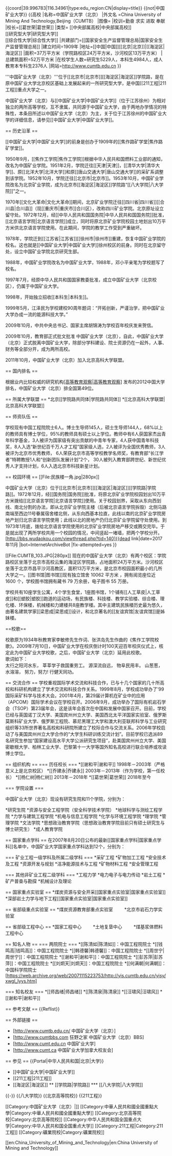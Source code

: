{{coord|39.996783|116.34961|type:edu_region:CN|display=title}}
{{not|中国矿业大学}}
{{高校
|名称=中国矿业大学（北京）
|外文名  =China University of Mining And Technology,Beijing（CUMTB）
|图像=
|校训=勤奋 求实 进取 奉献
|校长=[[葛世荣|葛世荣]]
|类型= [[中央部属高校|中央部属高校]]<br>
[[研究型大学|研究型大学]]<br>
[[综合性大学|综合性大学]]
|共建部门=[[国家安全生产监督管理总局|国家安全生产监督管理总局]]
|建立时间=1909年
|地址=[[中国|中国]][[北京|北京]]|[[海淀区|海淀区]]
|面积=37万平方米（学院路校区24万平方米，沙河校区13万平方米）
|总建筑面积=52万平方米
|在校学生人数=研究生5229人，本科生4984人，成人教育本专科生2376人
|网站=http://www.cumtb.edu.cn
}}

'''中国矿业大学（北京）'''位于[[北京市|北京市]][[海淀区|海淀区]]学院路，是在原中国矿业大学北京校区基础上发展起来的一所研究型大学，是中国[[211工程|211工程]]重点大学之一。

中国矿业大学（北京）与[[中国矿业大学|中国矿业大学]]（位于江苏徐州）为相对独立的两所高等学校，互不隶属，共同源于中国矿业大学，由于两地办学情况的特殊性，本条目所述以中国矿业大学（北京）为主，关于位于江苏徐州的中国矿业大学的详细信息，请参见[[中国矿业大学|中国矿业大学]]。

== 历史沿革 ==

[[中国矿业大学|中国矿业大学]]的前身是创办于1909年的[[焦作路矿学堂|焦作路矿学堂]]。

1950年9月，[[焦作工学院|焦作工学院]]根据中华人民共和国燃料工业部的通知，改名为中国矿业学院。1951年2月，学院迁往[[天津|天津]]，[[清华大学|清华大学]]、原[[北洋大学|北洋大学]]和原[[唐山交通大学|唐山交通大学]]的采矿系调整到该学院。1952年10月，学院迁往[[北京市|北京市]]。1953年10月，中国矿业学院改名为北京矿业学院，成为北京市[[海淀区|海淀区]]学院路“[[八大学院|八大学院]]”之一。

1970年[[文化大革命|文化大革命]]期间，北京矿业学院迁往[[四川省|四川省]][[合川县|合川县]]（现[[重庆市|重庆市]]合川区），改称四川矿业学院。北京原址设立留守处。1972年12月，经[[中华人民共和国国务院|中华人民共和国国务院]]批准，[[北京语言学院|北京语言学院]]成立，同时将原北京矿业学院校园土地划出10万平方米供北京语言学院使用。在此期间，学院的教学工作受到严重破坏。

1978年，学院迁到[[江苏省|江苏省]][[徐州市|徐州市]]重建，恢复中国矿业学院的校名。这也就是[[中国矿业大学|中国矿业大学]]徐州校区的前身。同时在北京留守处，设立中国矿业学院北京研究生部。

1988年，中国矿业学院改名为中国矿业大学，1988年，邓小平亲笔为学校题写了校名。

1997年7月，经原中华人民共和国国家教委批准，成立中国矿业大学（北京校区），仍属于中国矿业大学。

1998年，开始独立招收[[本科生|本科生]]。

1999年5月，江泽民为学校建校90周年题词：“开拓创新，严谨治学，把中国矿业大学办成一流的能源科技大学。”

2009年10月，中共中央总书记、国家主席胡锦涛为学校百年校庆发来贺信。

2009年10月，教育部正式批文批准 中国矿业大学（北京），自此，中国矿业大学（北京）正式脱离中国矿业大学，除部分学科建设、院士资源仍在一起外，人事、财务等全部分开，成为两所高校。

2011年10月，中国矿业大学（北京）加入北京高科大学联盟。

== 国内排名 ==

根据业内比较权威的研究机构[[高等教育观察|高等教育观察]](HER) 发布的2012中国大学排名，中国矿业大学（北京）排全国第49位。

== 所属大学联盟 ==
*北京[[学院路共同体|学院路共同体]]
*[[北京高科大学联盟|北京高科大学联盟]]

== 师资队伍 ==

学校现有中国工程院院士6人。博士生导师145人，硕士生导师144人，68%以上的教师具有博士学位，95%的教师具有硕士以上学位。教师中有6人获国家杰出青年科学基金，3人被评为国家级有突出贡献的中青年专家，4人获中国青年科技奖，8人入选“新世纪百千万人才工程”国家级人选，2人被评为全国优秀教师，3人被评为北京市优秀教师， 6人荣获北京市高等学校教学名师奖，有教育部“长江学者”特聘教授1人和“创新团队发展计划”2个， 30人被列入教育部跨世纪、新世纪优秀人才支持计划，6人入选北京市科技新星计划。

== 校园环境 ==
[[File:民族楼一角.jpg|280px]]

中国矿业大学（北京）位于[[北京市|北京市]][[海淀区|海淀区]][[学院路|学院路]]。1972年12月，经[[国务院|国务院]]批准，将原北京矿业学院校园划出10万平方米拨给[[北京语言学院|北京语言学院]]使用。关于校园划界，采取从东向西划线、南北分割的办法，即从北京矿业学院主楼（后被北京语言学院拆毁）北侧马路南端至西边11号眷属宿舍楼北侧，从东向西基本拉直，此线以南的北京矿业学院房地产划归北京语言学院使用；此线以北的房地产仍归北京矿业学院留守处使用。到1973年1月底，拨给北京语言学院使用的北京矿业学院房地产移交或腾交完毕。于是就出现了两所学校共用一个校园的情况，中间竖起一堵墙，把两个学校分开。[http://bbs.wudaokou.com/viewthread.php?tid=140]{{dead link|date=2017年11月 |bot=InternetArchiveBot |fix-attempted=yes }}

[[File:CUMTB_103.JPG|280px]]
现在的中国矿业大学（北京）有两个校区：学院路校区坐落于北京市高校云集的海淀区学院路，占地面积24万平方米。沙河校区坐落于北京市昌平沙河高教区，面积13万平方米，是北京市校园面积最小的几所大学之一。[[图书馆|图书馆]]现有独立馆舍 10062 平方米 ，拥有阅览座位近 1600 个，学校图书馆拥有藏书 79 万余册，电子图书 55 万册。

学校共有10座学生公寓，4个学生食堂，1座图书馆，1个铺有[[人工草皮|人工草皮]]和[[塑胶|塑胶]]跑道的运动场，有民族楼、科技楼、教学实验楼、综合楼、理化楼、环保楼，机械楼和力建楼共8座教学楼。其中主建筑民族楼历史最为悠久，由著名建筑学家[[梁思成|梁思成]]设计，和北京著名的[[友谊宾馆|友谊宾馆]]是姊妹楼。

==校歌==

校歌原为1934年秋教育家李敏修先生作词、张洪岛先生作曲的《焦作工学院校歌》。2009年7月10日，中国矿业大学在校庆倒计时100天迎百年校庆仪式上，核定此为中国矿业大学校歌，之后，中国矿业大学（北京）延用此校歌。
<br />歌词如下：<br />
 太行之阳河水东，
 莘莘学子救国重劳工。
 源深流自远，
 物阜民用丰。
 山葱葱，
 水溶溶，
 努力，努力!
 行健天同功。

== 交流合作 ==
学校重视国际学术交流和科技合作，已与十几个国家的几十所高校和科研机构建立了学术交流和科技合作关系。1999年8月，学校成功举办了'99国际采矿科学与技术大会。2001年4月，第29届计算机在矿业中的应用（APCOM）国际学术会议在学校召开。2006年9月，成功举办了国际有机岩石学会（TSOP）第23届年会，这是该年会首次在中国和发展中国家召开。目前，学校已经与英国诺丁汉大学、美国宾州州立大学、美国西北太平洋国家实验室、俄罗斯莫斯科矿业大学、俄罗斯工程院、慕尼黑理工大学和澳大利亚联邦科学与工业研究组织等33所世界著名高校和科研院所建立了校际合作与交流关系。2006年学校启动了与美国宾州州立大学合作的“大学生科研训练交流计划”。目前学校已选派89名研究生参加“国家建设高水平大学公派研究生项目”，赴美国宾州州立大学、美国密歇根大学、柏林工业大学、巴黎第十一大学等国外知名高校进行联合培养或攻读博士学位。

== 组织机构 ==
=== 历任校长 ===
*[[谢和平|谢和平]] 1998年－2003年（严格意义上是北京校区）
*[[乔建永|乔建永]] 2003年－2013年（作为学校，第一任校长）
*[[杨仁树|杨仁树]] 2013年－2018年
*[[葛世荣|葛世荣]] 2018年至今

=== 学院设置 ===

中国矿业大学（北京）现设有研究生院和11个学院，分别为：

*研究生院
*资源与安全工程学院（安全科学技术学院）
*地球科学与测绘工程学院
*力学与建筑工程学院
*机电与信息工程学院
*化学与环境工程学院
*理学院
*管理学院
*文法学院
*思想政治教育学院（思想政治教育学院目前只有硕士研究生与博士研究生）
*成人教育学院

== 国家重点学科 ==
在2007年8月20日公布的最新[[国家重点学科|国家重点学科]]名单中，中国矿业大学国家重点学科达到12个，分别为：

=== 矿业工程一级学科及所属二级学科 ===
*采矿工程
*矿物加工工程
*安全技术及工程
*资源开发与规划
*洁净能源技术与工程
*矿物材料工程
*安全管理工程

=== 其他非矿业工程二级学科 ===
*工程力学
*电力电子与电力传动
*岩土工程
*矿产普查与勘探
*机械设计及理论

== 国家重点实验室 ==
*煤炭资源与安全开采[[国家重点实验室|国家重点实验室]]
*深部岩土力学与地下工程[[国家重点实验室|国家重点实验室]]

== 省部级重点实验室 ==
*煤炭资源教育部重点实验室 　　
*北京市岩石力学实验室 　　

== 省部级工程中心 ==
*国家工程中心 　　
*土地复垦中心 　　
*煤基浆体燃料工程中心

== 知名人物 ==
=== 两院院士 ===
*[[陈清如|陈清如]]：中国工程院院士
*[[钱鸣高|钱鸣高]]：中国工程院院士
*[[韩德馨|韩德馨]]：中国工程院院士
*[[周世宁|周世宁]]：中国工程院院士
*[[谢和平|谢和平]]：中国工程院院士
*[[彭苏萍|彭苏萍]]：中国工程院院士
*[[刘炯天|刘炯天]]：中国工程院院士
*[[何满朝|何满朝]]：中国科学院院士
[https://web.archive.org/web/20071115223753/http://yjs.cumtb.edu.cn/yjsy/xwgl_lyys.htm]

=== 知名校友 ===
*[[师昌绪|师昌绪]]
*[[陈清泉|陈清泉]]
*[[汪啸风|汪啸风]]
*[[谢和平|谢和平]]

== 参考文献 ==
{{Reflist}}

== 外部链接 ==
* [http://www.cumtb.edu.cn/ 中国矿业大学（北京）]
* [http://www.cumtbbs.com 狂野之家 中国矿业大学（北京）BBS]
* [http://www.cumt.edu.cn 中国矿业大学]
* [http://www.cumt.ca 中国矿业大学加拿大校友会]

== 参见 ==
{{Portal|中华人民共和国|北京|大学}}
* [[中国矿业大学|中国矿业大学]]
* [[211工程|211工程]]
* [[海淀区|海淀区]]
** [[学院路|学院路]]
*** [[八大学院|八大学院]]

{{-}}
{{八大学院}}
{{北京高等院校}}
{{211工程}}

[[Category:中国矿业大学（北京）|]]
[[Category:中華人民共和國全國重點大學|Category:中華人民共和國全國重點大學]]
[[Category:北京高等院校|Category:北京高等院校]]
[[Category:中华人民共和国全国重点大学|Category:中华人民共和国全国重点大学]]
[[Category:211工程|Category:211工程]]
[[Category:礦業院校|Category:礦業院校]]

[[en:China_University_of_Mining_and_Technology|en:China University of Mining and Technology]]